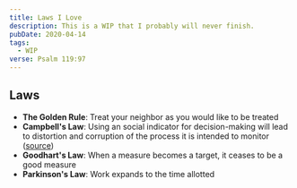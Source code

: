 ```yaml
---
title: Laws I Love
description: This is a WIP that I probably will never finish.
pubDate: 2020-04-14
tags:
  - WIP
verse: Psalm 119:97
---
```


## Laws

- **The Golden Rule**: Treat your neighbor as you would like to be treated
- **Campbell's Law**: Using an social indicator for decision-making will lead to
  distortion and corruption of the process it is intended to monitor
  ([source](https://en.wikipedia.org/wiki/Campbell%27s_law))
- **Goodhart's Law**: When a measure becomes a target, it ceases to be a good
  measure
- **Parkinson's Law**: Work expands to the time allotted
